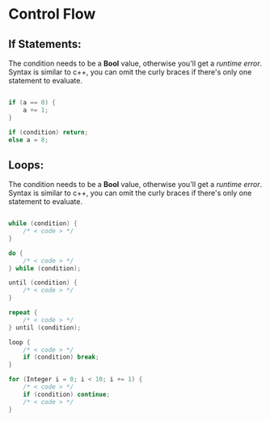 
# Control Flow

## If Statements:

The condition needs to be a **Bool** value, otherwise you'll get a *runtime error*.
Syntax is similar to c++, you can omit the curly braces if there's only one statement to evaluate.

``` swift

if (a == 0) {
    a += 1;
}

if (condition) return;
else a = 8;

```

## Loops:

The condition needs to be a **Bool** value, otherwise you'll get a *runtime error*.
Syntax is similar to c++, you can omit the curly braces if there's only one statement to evaluate.

``` swift

while (condition) {
    /* < code > */
}

do {
    /* < code > */
} while (condition);

until (condition) {
    /* < code > */
}

repeat {
    /* < code > */
} until (condition);

loop {
    /* < code > */
    if (condition) break;
}

for (Integer i = 0; i < 10; i += 1) {
    /* < code > */
    if (condition) continue;
    /* < code > */
}

```

